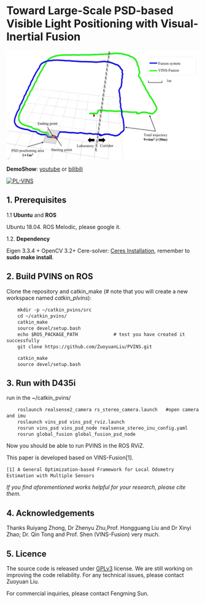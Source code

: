 # Toward Large-Scale PSD-based Visible Light Positioning with Visual-Inertial Fusion


![image](https://github.com/ZuoyuanLiu/PVINS/blob/master/output/figure9.tif)


**DemoShow**: [youtube](https://youtu.be/7j6x5J23VpY) or [bilibili](https://www.bilibili.com/video/BV1KrmmYMEEs/)

[![PL-VINS](https://img.youtube.com/vi/7j6x5J23VpY/0.jpg)](https://youtu.be/7j6x5J23VpY)

## 1. Prerequisites
1.1 **Ubuntu** and **ROS**

Ubuntu 18.04. ROS Melodic, please google it.

1.2. **Dependency**

Eigen 3.3.4 + OpenCV 3.2+ Cere-solver: [Ceres Installation](http://ceres-solver.org/installation.html), remember to **sudo make install**.

## 2. Build PVINS on ROS
Clone the repository and catkin_make (# note that you will create a new workspace named *catkin_plvins*):
```
	mkdir -p ~/catkin_pvins/src    
	cd ~/catkin_pvins/
	catkin_make
	source devel/setup.bash
	echo $ROS_PACKAGE_PATH             # test you have created it successfully
	git clone https://github.com/ZuoyuanLiu/PVINS.git
```

```	
	catkin_make
	source devel/setup.bash
```

## 3. Run with D435i


run in the ~/catkin_pvins/
```
	roslaunch realsense2_camera rs_stereo_camera.launch   #open camera and imu
	roslaunch vins_psd vins_psd_rviz.launch
	rosrun vins_psd vins_psd_node realsense_stereo_inu_config.yaml
	rosrun global_fusion global_fusion_psd_node
```

Now you should be able to run PVINS in the ROS RViZ. 


This paper is developed based on VINS-Fusion[1].
```
[1] A General Optimization-based Framework for Local Odometry Estimation with Multiple Sensors

```

*If you find aforementioned works helpful for your research, please cite them.*

## 4. Acknowledgements

Thanks Ruiyang Zhong, Dr Zhenyu Zhu,Prof. Hongguang Liu and Dr Xinyi Zhao; Dr. Qin Tong and Prof. Shen (VINS-Fusion) very much.

## 5. Licence
The source code is released under [GPLv3](http://www.gnu.org/licenses/) license.
We are still working on improving the code reliability. For any technical issues, please contact Zuoyuan Liu.

For commercial inquiries, please contact Fengming Sun.
